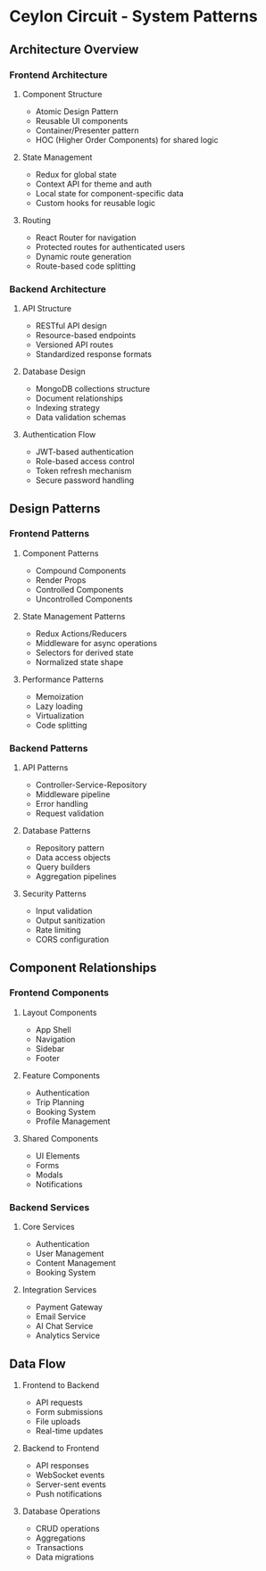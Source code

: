 # Ceylon Circuit - System Patterns

## Architecture Overview

### Frontend Architecture
1. Component Structure
   - Atomic Design Pattern
   - Reusable UI components
   - Container/Presenter pattern
   - HOC (Higher Order Components) for shared logic

2. State Management
   - Redux for global state
   - Context API for theme and auth
   - Local state for component-specific data
   - Custom hooks for reusable logic

3. Routing
   - React Router for navigation
   - Protected routes for authenticated users
   - Dynamic route generation
   - Route-based code splitting

### Backend Architecture
1. API Structure
   - RESTful API design
   - Resource-based endpoints
   - Versioned API routes
   - Standardized response formats

2. Database Design
   - MongoDB collections structure
   - Document relationships
   - Indexing strategy
   - Data validation schemas

3. Authentication Flow
   - JWT-based authentication
   - Role-based access control
   - Token refresh mechanism
   - Secure password handling

## Design Patterns

### Frontend Patterns
1. Component Patterns
   - Compound Components
   - Render Props
   - Controlled Components
   - Uncontrolled Components

2. State Management Patterns
   - Redux Actions/Reducers
   - Middleware for async operations
   - Selectors for derived state
   - Normalized state shape

3. Performance Patterns
   - Memoization
   - Lazy loading
   - Virtualization
   - Code splitting

### Backend Patterns
1. API Patterns
   - Controller-Service-Repository
   - Middleware pipeline
   - Error handling
   - Request validation

2. Database Patterns
   - Repository pattern
   - Data access objects
   - Query builders
   - Aggregation pipelines

3. Security Patterns
   - Input validation
   - Output sanitization
   - Rate limiting
   - CORS configuration

## Component Relationships

### Frontend Components
1. Layout Components
   - App Shell
   - Navigation
   - Sidebar
   - Footer

2. Feature Components
   - Authentication
   - Trip Planning
   - Booking System
   - Profile Management

3. Shared Components
   - UI Elements
   - Forms
   - Modals
   - Notifications

### Backend Services
1. Core Services
   - Authentication
   - User Management
   - Content Management
   - Booking System

2. Integration Services
   - Payment Gateway
   - Email Service
   - AI Chat Service
   - Analytics Service

## Data Flow
1. Frontend to Backend
   - API requests
   - Form submissions
   - File uploads
   - Real-time updates

2. Backend to Frontend
   - API responses
   - WebSocket events
   - Server-sent events
   - Push notifications

3. Database Operations
   - CRUD operations
   - Aggregations
   - Transactions
   - Data migrations 